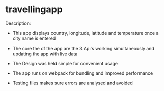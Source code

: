 # travellingapp

Description:

- This app displays country, longitude, latitude and temperature once a city name is entered

- The core the of the app are the 3 Api's working simultaneously and updating the app with live data

- The Design was held simple for convenient usage

- The app runs on webpack for bundling and improved performance

- Testing files makes sure errors are analysed and avoided
